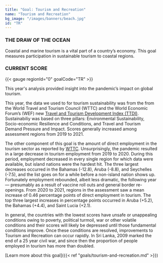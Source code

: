 ```yaml
---
title: "Goal: Tourism and Recreation"
name: "Tourism and Recreation"
bg_image: "/images/banners/beach.jpg"
id: "TR"
---
```

### THE DRAW OF THE OCEAN
Coastal and marine tourism is a vital part of a country’s economy. This goal measures participation in sustainable tourism to coastal regions. 

### CURRENT SCORE

{{< gauge regionId="0" goalCode="TR" >}}


This year's analysis provided insight into the pandemic’s impact on global tourism. 

This year, the data we used to for tourism sustainability was from the from the World Travel and Tourism Council (WTTC) and the World Economic Forum’s (WEF) new [Travel and Tourism Development Index (TTDI)](https://www.weforum.org/reports/travel-and-tourism-development-index-2021/). Sustainabiliy was based on three pillars: Environmental Sustainability, Socio-economic Resilience and Conditions, and Travel and Tourism Demand Pressure and Impact. Scores generally increased among assessment regions from 2019 to 2021.  
 
The other component of this goal is the amount of direct employment in the tourism sector as reported by [WTTC](https://wttc.org/). Unsurprisingly, the pandemic resulted in a large decrease in tourism employment from 2019 to 2020. During this period, employment decreased in every single region for which data were available, but island nations were the hardest hit. The three largest decreases occurred in the Bahamas (-12.8), Aruba (-8.8), and Seychelles (-7.5), and the list goes on for a while before a non-island nation shows up. Fortunately employment rebounded, albeit less dramatic, the following year — presumably as a result of vaccine roll outs and general border re-openings. From 2020 to 2021, regions in the assessment saw a mean increase of 0.46 percentage points of direct employment in tourism. The top three largest increases in percentage points occurred in Aruba (+5.2), the Bahamas (+4.4), and Saint Lucia (+2.1). 

In general, the countries with the lowest scores have unsafe or unappealing conditions owing to poverty, political turmoil, war or other volatile conditions and their scores will likely be depressed until those fundamental conditions improve. Once these conditions are resolved, improvements to Tourism and Recreation can occur rapidly. In Sri Lanka, 2009 marked the end of a 25 year civil war, and since then the proportion of people employed in tourism has more than doubled.


[Learn more about this goal]({{< ref "goals/tourism-and-recreation.md" >}})
